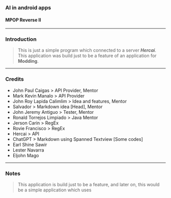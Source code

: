 ### AI in android apps
#### MPOP Reverse II

---
### Introduction
> This is just a simple program which connected to a server ***Hercai***. This application was build just to be a feature of an application for **Modding**.

---
### Credits
* John Paul Caigas > API Provider, Mentor
* Mark Kevin Manalo > API Provider
* John Roy Lapida Calimlim > Idea and features, Mentor
* Salvador > Markdown idea [Head], Mentor
* John Jeremy Antiguo > Tester, Mentor
* Ronald Torrejos Limpiado > Java Mentor
* Jerson Carin > RegEx
* Rovie Francisco > RegEx
* Hercai > API
* ChatGPT > Markdown using Spanned Textview [Some codes]
* Earl Shine Sawir
* Lester Navarra
* Eljohn Mago

---
### Notes
> This application is build just to be a feature, and later on, this would be a simple application which uses